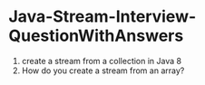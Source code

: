 # Java-Stream-Interview-QuestionWithAnswers
1. create a stream from a collection in Java 8
2. How do you create a stream from an array?
